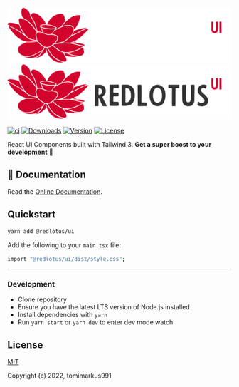 ![RedLotusUI-Logo-Dark](.github/logo-dark-mode.svg#gh-dark-mode-only)
![RedLotusUI-Logo-Light](.github/logo-light-mode.svg#gh-light-mode-only)

<p>
  <a href="https://github.com/redlotus-io/ui/actions/workflows/release-package.yml"><img src="https://github.com/tomimarkus991/lotusui/actions/workflows/release-package.yml/badge.svg?branch=main&event=push" alt="ci"></a>
  <a href="https://www.npmjs.com/package/@redlotus/ui"><img src="https://badgen.net/npm/dm/@redlotus/ui" alt="Downloads"></a>
  <a href="https://www.npmjs.com/package/@redlotus/ui"><img src="https://badgen.net/npm/v/@redlotus/ui/latest" alt="Version"></a>
  <a href="https://www.npmjs.com/package/@redlotus/ui"><img src="https://badgen.net/npm/license/@redlotus/ui" alt="License"></a>
</p>

React UI Components built with Tailwind 3. **Get a super boost to your development** 🚀

## 📖 Documentation
Read the <a href="">Online Documentation</a>.

## Quickstart
```bash
yarn add @redlotus/ui
```
Add the following to your `main.tsx` file:

```bash
import "@redlotus/ui/dist/style.css";
```

---

### Development

- Clone repository
- Ensure you have the latest LTS version of Node.js installed
- Install dependencies with `yarn`
- Run `yarn start` or `yarn dev` to enter dev mode watch

## License

[MIT](./LICENSE)

Copyright (c) 2022, tomimarkus991
